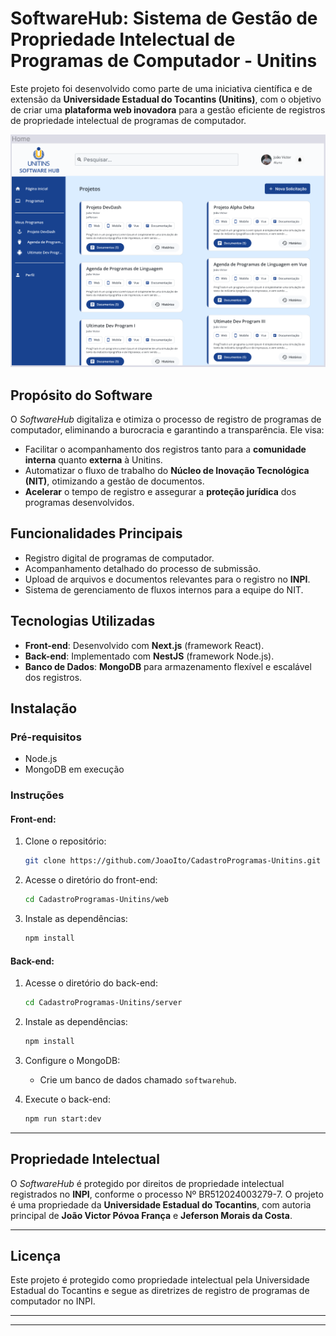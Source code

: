 # **SoftwareHub**: Sistema de Gestão de Propriedade Intelectual de Programas de Computador - Unitins

Este projeto foi desenvolvido como parte de uma iniciativa científica e de extensão da **Universidade Estadual do Tocantins (Unitins)**, com o objetivo de criar uma **plataforma web inovadora** para a gestão eficiente de registros de propriedade intelectual de programas de computador.

<img src=".github\img/printInicial.png"/>

## **Propósito do Software**

O *SoftwareHub* digitaliza e otimiza o processo de registro de programas de computador, eliminando a burocracia e garantindo a transparência. Ele visa:
- Facilitar o acompanhamento dos registros tanto para a **comunidade interna** quanto **externa** à Unitins.
- Automatizar o fluxo de trabalho do **Núcleo de Inovação Tecnológica (NIT)**, otimizando a gestão de documentos.
- **Acelerar** o tempo de registro e assegurar a **proteção jurídica** dos programas desenvolvidos.

## **Funcionalidades Principais**
- Registro digital de programas de computador.
- Acompanhamento detalhado do processo de submissão.
- Upload de arquivos e documentos relevantes para o registro no **INPI**.
- Sistema de gerenciamento de fluxos internos para a equipe do NIT.

## **Tecnologias Utilizadas**
- **Front-end**: Desenvolvido com **Next.js** (framework React).
- **Back-end**: Implementado com **NestJS** (framework Node.js).
- **Banco de Dados**: **MongoDB** para armazenamento flexível e escalável dos registros.

## **Instalação**

### Pré-requisitos
- Node.js
- MongoDB em execução

### Instruções

#### Front-end:
1. Clone o repositório:
   ```bash
   git clone https://github.com/JoaoIto/CadastroProgramas-Unitins.git
   ```
2. Acesse o diretório do front-end:
   ```bash
   cd CadastroProgramas-Unitins/web
   ```
3. Instale as dependências:
   ```bash
   npm install
   ```

#### Back-end:
1. Acesse o diretório do back-end:
   ```bash
   cd CadastroProgramas-Unitins/server
   ```
2. Instale as dependências:
   ```bash
   npm install
   ```

3. Configure o MongoDB:
   - Crie um banco de dados chamado `softwarehub`.

4. Execute o back-end:
   ```bash
   npm run start:dev
   ```

---

## **Propriedade Intelectual**

O *SoftwareHub* é protegido por direitos de propriedade intelectual registrados no **INPI**, conforme o processo Nº BR512024003279-7. O projeto é uma propriedade da **Universidade Estadual do Tocantins**, com autoria principal de **João Victor Póvoa França** e **Jeferson Morais da Costa**.

---

## **Licença**

Este projeto é protegido como propriedade intelectual pela Universidade Estadual do Tocantins e segue as diretrizes de registro de programas de computador no INPI.

---

---

